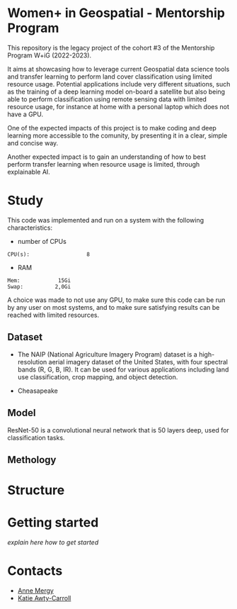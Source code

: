 # Women+ in Geospatial - Mentorship Program

This repository is the legacy project of the cohort #3 of the Mentorship Program W+iG (2022-2023).

It aims at showcasing how to leverage current Geospatial data science tools and transfer learning to perform land cover classification using limited resource usage. Potential applications include very different situations, such as the training of a deep learning model on-board a satellite but also being able to perform classification using remote sensing data with limited resource usage, for instance at home with a personal laptop which does not have a GPU.

One of the expected impacts of this project is to make coding and deep learning more accessible to the comunity, by presenting it in a clear, simple and concise way. 

Another expected impact is to gain an understanding of how to best perform transfer learning when resource usage is limited, through explainable AI.

# Study

This code was implemented and run on a system with the following characteristics:
- number of CPUs
```
CPU(s):                  8
```
- RAM
```
Mem:            15Gi
Swap:          2,0Gi
```

A choice was made to not use any GPU, to make sure this code can be run by any user on most systems, and to make sure satisfying results can be reached with limited resources. 

## Dataset

- The NAIP (National Agriculture Imagery Program) dataset is a high-resolution aerial imagery dataset of the United States, with four spectral bands (R, G, B, IR). It can be used for various applications including land use classification, crop mapping, and object detection. 

- Cheasapeake

## Model

ResNet-50 is a convolutional neural network that is 50 layers deep, used for classification tasks. 

## Methology


# Structure

# Getting started

*explain here how to get started*

# Contacts

- [Anne Mergy]()
- [Katie Awty-Carroll]()
